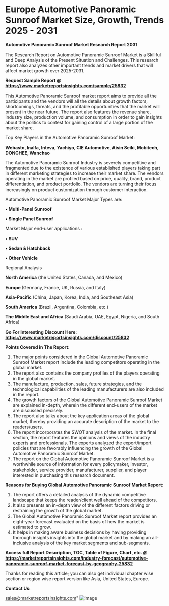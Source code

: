 # Europe Automotive Panoramic Sunroof Market Size, Growth, Trends 2025 - 2031

<strong>Automotive Panoramic Sunroof Market Research Report 2031</strong>

The Research Report on Automotive Panoramic Sunroof Market is a Skillful and Deep Analysis of the Present Situation and Challenges. This research report also analyzes other important trends and market drivers that will affect market growth over 2025-2031.

<strong>Request Sample Report @ <a href=https://www.marketreportsinsights.com/sample/25832>https://www.marketreportsinsights.com/sample/25832</a></strong>

This Automotive Panoramic Sunroof market report aims to provide all the participants and the vendors will all the details about growth factors, shortcomings, threats, and the profitable opportunities that the market will present in the near future. The report also features the revenue share, industry size, production volume, and consumption in order to gain insights about the politics to contest for gaining control of a large portion of the market share.

Top Key Players in the Automotive Panoramic Sunroof Market:

<strong>Webasto, Inalfa, Inteva, Yachiyo, CIE Automotive, Aisin Seiki, Mobitech, DONGHEE, Wanchao</strong>

The Automotive Panoramic Sunroof Industry is severely competitive and fragmented due to the existence of various established players taking part in different marketing strategies to increase their market share. The vendors operating in the market are profiled based on price, quality, brand, product differentiation, and product portfolio. The vendors are turning their focus increasingly on product customization through customer interaction.

Automotive Panoramic Sunroof Market Major Types are:

<strong>• Multi-Panel Sunroof

• Single Panel Sunroof</strong>

Market Major end-user applications :

<strong>• SUV

• Sedan & Hatchback

• Other Vehicle</strong>

Regional Analysis

</u><strong><b>North America</b></strong> (the United States, Canada, and Mexico)

<strong><b>Europe </b></strong>(Germany, France, UK, Russia, and Italy)

<strong><b>Asia-Pacific</b></strong> (China, Japan, Korea, India, and Southeast Asia)

<strong><b>South America</b></strong> (Brazil, Argentina, Colombia, etc.)

<strong><b>The Middle East and Africa</b></strong> (Saudi Arabia, UAE, Egypt, Nigeria, and South Africa)

<strong>Go For Interesting Discount Here: <a href=https://www.marketreportsinsights.com/discount/25832>https://www.marketreportsinsights.com/discount/25832</a></strong>

<strong>Points Covered in The Report:</strong>
<ol>
  <li>The major points considered in the Global Automotive Panoramic Sunroof Market report include the leading competitors operating in the global market.</li>
  <li>The report also contains the company profiles of the players operating in the global market.</li>
  <li>The manufacture, production, sales, future strategies, and the technological capabilities of the leading manufacturers are also included in the report.</li>
  <li>The growth factors of the Global Automotive Panoramic Sunroof Market are explained in-depth, wherein the different end-users of the market are discussed precisely.</li>
  <li>The report also talks about the key application areas of the global market, thereby providing an accurate description of the market to the readers/users.</li>
  <li>The report incorporates the SWOT analysis of the market. In the final section, the report features the opinions and views of the industry experts and professionals. The experts analyzed the export/import policies that are favorably influencing the growth of the Global Automotive Panoramic Sunroof Market.</li>
  <li>The report on the Global Automotive Panoramic Sunroof Market is a worthwhile source of information for every policymaker, investor, stakeholder, service provider, manufacturer, supplier, and player interested in purchasing this research document.</li>
</ol>
<strong>Reasons for Buying Global Automotive Panoramic Sunroof Market Report:</strong>

<ol>
  <li>The report offers a detailed analysis of the dynamic competitive landscape that keeps the reader/client well ahead of the competitors.</li>
  <li>It also presents an in-depth view of the different factors driving or restraining the growth of the global market.</li>
  <li>The Global Automotive Panoramic Sunroof Market report provides an eight-year forecast evaluated on the basis of how the market is estimated to grow.</li>
  <li>It helps in making aware business decisions by having providing thorough insights insights into the global market and by making an all-inclusive analysis of the key market segments and sub-segments.</li>
</ol>
<strong>Access full Report Description, TOC, Table of Figure, Chart, etc. @ <a href=https://marketreportsinsights.com/industry-forecast/automotive-panoramic-sunroof-market-forecast-by-geography-25832>https://marketreportsinsights.com/industry-forecast/automotive-panoramic-sunroof-market-forecast-by-geography-25832</a></strong>


Thanks for reading this article; you can also get individual chapter wise section or region wise report version like Asia, United States, Europe.

<strong>Contact Us:</strong>

sales@marketreportsinsights.com"
![image](https://github.com/user-attachments/assets/a36ab309-c349-4b42-b58a-5b4c1017b798)

